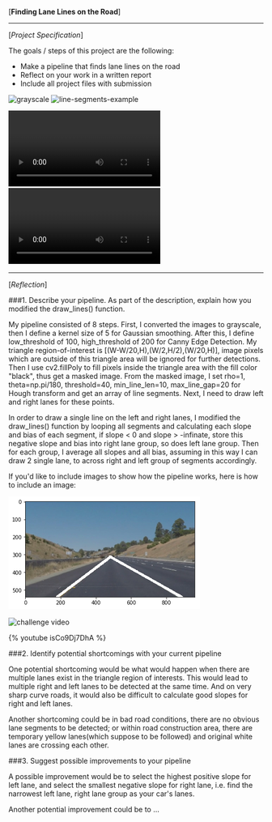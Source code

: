 [**Finding Lane Lines on the Road**]



---

[*Project Specification*]

The goals / steps of this project are the following:
* Make a pipeline that finds lane lines on the road
* Reflect on your work in a written report
* Include all project files with submission


[//]: # (Image References)

![grayscale](https://github.com/udacity/CarND-LaneLines-P1/blob/master/examples/grayscale.jpg)
![line-segments-example](https://github.com/udacity/CarND-LaneLines-P1/blob/master/examples/line-segments-example.jpg)

![P1_example.mp4](https://github.com/udacity/CarND-LaneLines-P1/blob/master/examples/P1_example.mp4)
![raw_line_example.mp4](https://github.com/udacity/CarND-LaneLines-P1/blob/master/examples/raw-lines-example.mp4)

---

[*Reflection*]


###1. Describe your pipeline. As part of the description, explain how you modified the draw_lines() function.

My pipeline consisted of 8 steps. First, I converted the images to grayscale, then I define a kernel size of 5 for Gaussian smoothing. After this, I define low_threshold of 100, high_threshold of 200 for Canny Edge Detection. My triangle region-of-interest is [(W-W/20,H),(W/2,H/2),(W/20,H)], image pixels which are outside of this triangle area will be ignored for further detections. Then I use cv2.fillPoly to fill pixels inside the triangle area with the fill color "black", thus get a masked image. From the masked image, I set rho=1, theta=np.pi/180, threshold=40, min_line_len=10, max_line_gap=20 for Hough transform and get an array of line segments. Next, I need to draw left and right lanes for these points.

In order to draw a single line on the left and right lanes, I modified the draw_lines() function by looping all segments and calculating each slope and bias of each segment, if slope < 0 and slope > -infinate, store this negative slope and bias into right lane group, so does left lane group. Then for each group, I average all slopes and all bias, assuming in this way I can draw 2 single lane, to across right and left group of segments accordingly.

If you'd like to include images to show how the pipeline works, here is how to include an image:

![founded lanes marked with white lines](https://github.com/byronrwth/Udacity-SelfDrivingCar-ND-Term1/blob/master/ComputerVision/CarND-LaneLines-P1/found_lanes.png)

![challenge video](https://youtu.be/isCo9Dj7DhA)

{% youtube isCo9Dj7DhA %}

###2. Identify potential shortcomings with your current pipeline


One potential shortcoming would be what would happen when there are multiple lanes exist in the triangle region of interests. This would lead to multiple right and left lanes to be detected at the same time. And on very sharp curve roads, it would also be difficult to calculate good slopes for right and left lanes.

Another shortcoming could be in bad road conditions, there are no obvious lane segments to be detected; or within road construction area, there are temporary yellow lanes(which suppose to be followed) and original white lanes are crossing each other.


###3. Suggest possible improvements to your pipeline

A possible improvement would be to select the highest positive slope for left lane, and select the smallest negative slope for right lane, i.e. find the narrowest left lane, right lane group as your car's lanes.

Another potential improvement could be to ...
